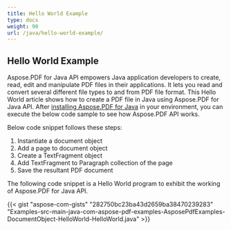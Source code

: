 ```yaml
---
title: Hello World Example
type: docs
weight: 90
url: /java/hello-world-example/
---
```


## Hello World Example

Aspose.PDF for Java API empowers Java application developers to create, read, edit and manipulate PDF files in their applications. It lets you read and convert several different file types to and from PDF file format. This Hello World article shows how to create a PDF file in Java using Aspose.PDF for Java API. After [installing Aspose.PDF for Java](/pdf/java/installation/) in your environment, you can execute the below code sample to see how Aspose.PDF API works.

Below code snippet follows these steps:

1. Instantiate a document object
1. Add a page to document object
1. Create a TextFragment object
1. Add TextFragment to Paragraph collection of the page
1. Save the resultant PDF document

The following code snippet is a Hello World program to exhibit the working of Aspose.PDF for Java API.

{{< gist "aspose-com-gists" "282750bc23ba43d2659ba38470239283" "Examples-src-main-java-com-aspose-pdf-examples-AsposePdfExamples-DocumentObject-HelloWorld-HelloWorld.java" >}}

